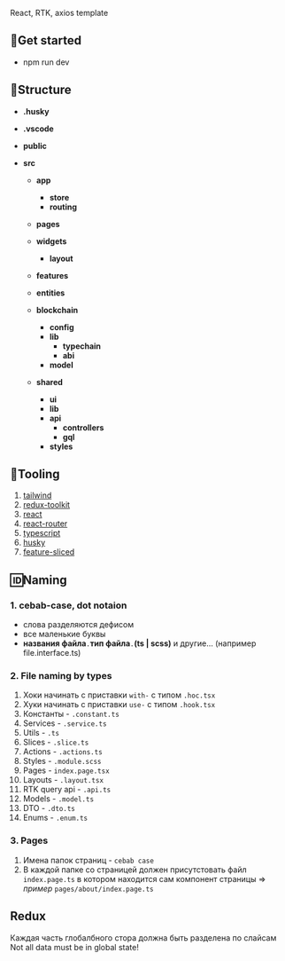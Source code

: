 React, RTK, axios template

## 💾Get started
- npm run dev
## 📁Structure
- **.husky**
- **.vscode**
- **public**
- **src**
  
  - **app**
    - **store**
    - **routing**
  
  - **pages** 
  
  - **widgets**
    - **layout**
  
  - **features**
  
  - **entities**
  
  - **blockchain** 
    - **config** 
    - **lib** 
      - **typechain** 
      - **abi** 
    - **model** 
  
  - **shared** 
    - **ui**
    - **lib**
    - **api**
      - **controllers** 
      - **gql** 
    - **styles** 
  

## 📖Tooling

1. [tailwind](https://tailwindcss.com/)
2. [redux-toolkit](https://redux-toolkit.js.org/introduction/getting-started)
3. [react](https://reactjs.org/docs/getting-started.html)
4. [react-router](https://reactrouter.com/docs/en/v6/getting-started/overview)
5. [typescript](https://www.typescriptlang.org/docs/handbook/intro.html)
6. [husky](https://typicode.github.io/husky/#/)
7. [feature-sliced](https://feature-sliced.design/)

## 🆔Naming

### 1. cebab-case, dot notaion
  - слова разделяются дефисом
  - все маленькие буквы
  - **названия файла**`.`**тип файла**`.`**(ts | scss)** и другие... (например file.interface.ts)

### 2. File naming by types
  1. Хоки начинать с приставки `with-` c типом `.hoc.tsx`
  2. Хуки начинать с приставки `use-` c типом `.hook.tsx`
  3. Константы - `.constant.ts`
  4. Services - `.service.ts`
  5. Utils - `.ts`
  6. Slices - `.slice.ts`
  7. Actions - `.actions.ts`
  8. Styles - `.module.scss`
  9. Pages - `index.page.tsx`
  10. Layouts - `.layout.tsx`
  11. RTK query api - `.api.ts`
  12. Models - `.model.ts`
  13. DTO - `.dto.ts`
  14. Enums - `.enum.ts`

### 3. Pages  
  1. Имена папок страниц - `cebab case`
  2. В каждой папке со страницей должен присутстовать файл `index.page.ts` в котором находится сам компонент страницы => *пример* `pages/about/index.page.ts` 

## Redux

Каждая часть глобалбного стора должна быть разделена по слайсам
Not all data must be in global state!

